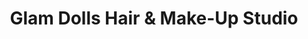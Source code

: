 ---
title: "Glam Dolls Hair & Make-Up Studio"
url: /san-diego/glam-dolls-hair-und-make-up-studio/
shop: Friseur
---